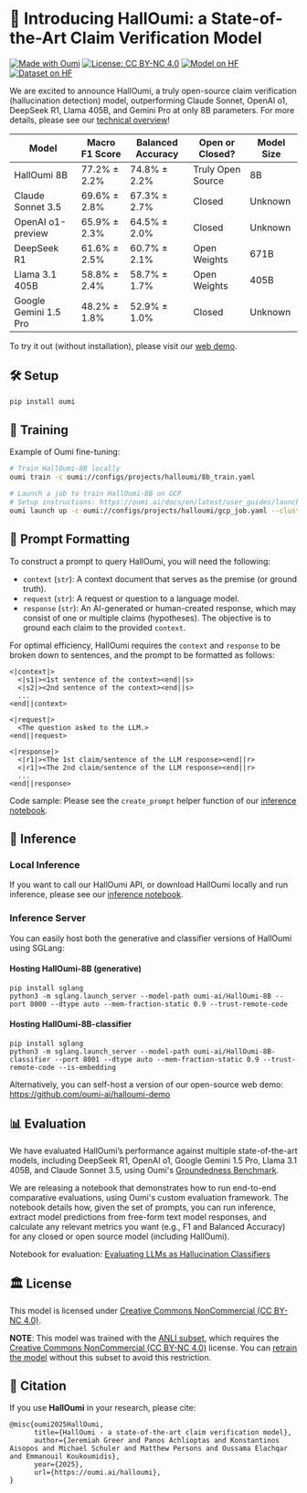 # 🧀 Introducing HallOumi: a State-of-the-Art Claim Verification Model

[![Made with Oumi](https://badgen.net/badge/Made%20with/Oumi/%23085CFF?icon=https%3A%2F%2Foumi.ai%2Flogo_dark.svg)](https://github.com/oumi-ai/oumi)
[![License: CC BY-NC 4.0](https://img.shields.io/badge/License-CC_BY--NC_4.0-lightgrey.svg)](https://creativecommons.org/licenses/by-nc/4.0/)
[![Model on HF](https://huggingface.co/datasets/huggingface/badges/resolve/main/model-on-hf-sm-dark.svg)](https://huggingface.co/oumi-ai/HallOumi-8B)
[![Dataset on HF](https://huggingface.co/datasets/huggingface/badges/resolve/main/dataset-on-hf-sm-dark.svg)](https://huggingface.co/collections/oumi-ai/halloumi-67ecccf60fa98a079ea41ea1)

We are excited to announce HallOumi, a truly open-source claim verification (hallucination detection) model, outperforming Claude Sonnet, OpenAI o1, DeepSeek R1, Llama 405B, and Gemini Pro at only 8B parameters. For more details, please see our [technical overview](https://oumi.ai/blog/posts/introducing-halloumi)!

| Model | Macro F1 Score | Balanced Accuracy | Open or Closed? | Model Size |
|-------|----------------|-------------------|----------------|------------|
| HallOumi 8B | 77.2% ± 2.2% | 74.8% ± 2.2% | Truly Open Source | 8B |
| Claude Sonnet 3.5 | 69.6% ± 2.8% | 67.3% ± 2.7% | Closed | Unknown |
| OpenAI o1-preview | 65.9% ± 2.3% | 64.5% ± 2.0% | Closed | Unknown |
| DeepSeek R1 | 61.6% ± 2.5% | 60.7% ± 2.1% | Open Weights | 671B |
| Llama 3.1 405B | 58.8% ± 2.4% | 58.7% ± 1.7% | Open Weights | 405B |
| Google Gemini 1.5 Pro | 48.2% ± 1.8% | 52.9% ± 1.0% | Closed | Unknown |

To try it out (without installation), please visit our [web demo](https://oumi.ai/halloumi-demo).

## 🛠 Setup

```bash
pip install oumi
```

## 🚀 Training

Example of Oumi fine-tuning:

```bash
# Train HallOumi-8B locally
oumi train -c oumi://configs/projects/halloumi/8b_train.yaml

# Launch a job to train HallOumi-8B on GCP
# Setup instructions: https://oumi.ai/docs/en/latest/user_guides/launch/launch.html
oumi launch up -c oumi://configs/projects/halloumi/gcp_job.yaml --cluster halloumi-8b-sft
```

## 🔄 Prompt Formatting

To construct a prompt to query HallOumi, you will need the following:

- `context` (`str`): A context document that serves as the premise (or ground truth).
- `request` (`str`): A request or question to a language model.
- `response` (`str`): An AI-generated or human-created response, which may consist of one or multiple claims (hypotheses). The objective is to ground each claim to the provided `context`.

For optimal efficiency, HallOumi requires the `context` and `response` to be broken down to sentences, and the prompt to be formatted as follows:

```
<|context|>
  <|s1|><1st sentence of the context><end||s>
  <|s2|><2nd sentence of the context><end||s>
  ...
<end||context>

<|request|>
  <The question asked to the LLM.>
<end||request>

<|response|>
  <|r1|><The 1st claim/sentence of the LLM response><end||r>
  <|r1|><The 2nd claim/sentence of the LLM response><end||r>
  ...
<end||response>
```

<!-- FIXME: HF prompt formatting does not seem up-to-date: https://huggingface.co/datasets/oumi-ai/oumi-groundedness-benchmark -->

Code sample: Please see the `create_prompt` helper function of our [inference notebook](https://github.com/oumi-ai/oumi/blob/main/configs/projects/halloumi/halloumi_inference_notebook.ipynb).

## 🤖 Inference

### Local Inference

If you want to call our HallOumi API, or download HallOumi locally and run inference, please see our [inference notebook](https://github.com/oumi-ai/oumi/blob/main/configs/projects/halloumi/halloumi_inference_notebook.ipynb).

### Inference Server

You can easily host both the generative and classifier versions of HallOumi using SGLang:

#### Hosting HallOumi-8B (generative)
```shell
pip install sglang
python3 -m sglang.launch_server --model-path oumi-ai/HallOumi-8B --port 8000 --dtype auto --mem-fraction-static 0.9 --trust-remote-code
```

#### Hosting HallOumi-8B-classifier

```shell
pip install sglang
python3 -m sglang.launch_server --model-path oumi-ai/HallOumi-8B-classifier --port 8001 --dtype auto --mem-fraction-static 0.9 --trust-remote-code --is-embedding
```

Alternatively, you can self-host a version of our open-source web demo:
https://github.com/oumi-ai/halloumi-demo

## 📊 Evaluation

We have evaluated HallOumi’s performance against multiple state-of-the-art models, including DeepSeek R1, OpenAI o1, Google Gemini 1.5 Pro, Llama 3.1 405B, and Claude Sonnet 3.5, using Oumi's [Groundedness Benchmark](https://huggingface.co/datasets/oumi-ai/oumi-groundedness-benchmark).

We are releasing a notebook that demonstrates how to run end-to-end comparative evaluations, using Oumi's custom evaluation framework. The notebook details how, given the set of prompts, you can run inference, extract model predictions from free-form text model responses, and calculate any relevant metrics you want (e.g., F1 and Balanced Accuracy) for any closed or open source model (including HallOumi).

Notebook for evaluation: [Evaluating LLMs as Hallucination Classifiers](https://github.com/oumi-ai/oumi/blob/main/configs/projects/halloumi/halloumi_eval_notebook.ipynb)

## 🏛️ License

This model is licensed under [Creative Commons NonCommercial (CC BY-NC 4.0)](https://creativecommons.org/licenses/by-nc/4.0/legalcode).

**NOTE**: This model was trained with the [ANLI subset](https://huggingface.co/datasets/oumi-ai/oumi-anli-subset), which requires the [Creative Commons NonCommercial (CC BY-NC 4.0)](https://creativecommons.org/licenses/by-nc/4.0/legalcode) license. You can [retrain the model](https://github.com/oumi-ai/oumi/blob/main/configs/projects/halloumi/8b_train.yaml) without this subset to avoid this restriction.



## 📖 Citation

If you use **HallOumi** in your research, please cite:

```
@misc{oumi2025HallOumi,
      title={HallOumi - a state-of-the-art claim verification model},
      author={Jeremiah Greer and Panos Achlioptas and Konstantinos Aisopos and Michael Schuler and Matthew Persons and Oussama Elachqar and Emmanouil Koukoumidis},
      year={2025},
      url={https://oumi.ai/halloumi},
}
```

